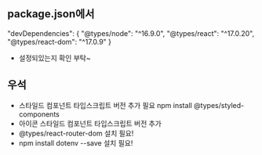 ## package.json에서

"devDependencies": {
"@types/node": "^16.9.0",
"@types/react": "^17.0.20",
"@types/react-dom": "^17.0.9"
}

- 설정되있는지 확인 부탁~

## 우석

- 스타일드 컴포넌트 타입스크립트 버전 추가 필요 npm install @types/styled-components
- 아이콘 스타일드 컴포넌트 타입스크립트 버전 추가
- @types/react-router-dom 설치 필요!
- npm install dotenv --save 설치 필요!
